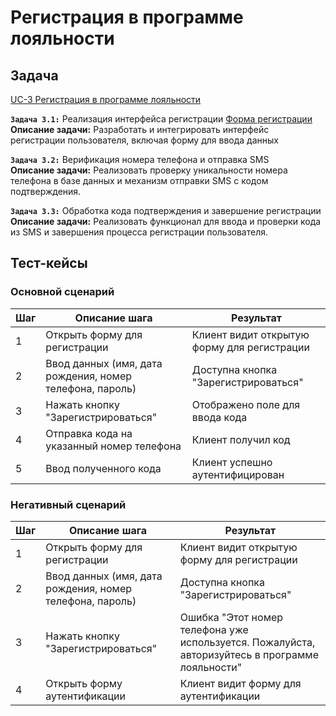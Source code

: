 # Регистрация в программе лояльности

## Задача

[UC-3 Регистрация в программе лояльности](../req.md#uc3)

**`Задача 3.1:`** Реализация интерфейса регистрации [Форма регистрации](../uix.md#wf5)
<br>
**Описание задачи:** Разработать и интегрировать интерфейс регистрации пользователя, включая форму для ввода данных

**`Задача 3.2:`** Верификация номера телефона и отправка SMS
<br>
**Описание задачи:** Реализовать проверку уникальности номера телефона в базе данных и механизм отправки SMS с кодом подтверждения. 

**`Задача 3.3:`** Обработка кода подтверждения и завершение регистрации
<br>
**Описание задачи:** Реализовать функционал для ввода и проверки кода из SMS и завершения процесса регистрации пользователя.

## Тест-кейсы

###  Основной сценарий

| Шаг | Описание шага                                               | Результат                                       |
|-----|-------------------------------------------------------------|-------------------------------------------------|
| 1   | Открыть форму для регистрации                               | Клиент видит открытую форму для регистрации     |
| 2   | Ввод данных (имя, дата рождения, номер телефона, пароль)    | Доступна кнопка "Зарегистрироваться"            |
| 3   | Нажать кнопку "Зарегистрироваться"                          | Отображено поле для ввода кода                  |
| 4   | Отправка кода на указанный номер телефона                   | Клиент получил код                              |
| 5   | Ввод полученного кода                                       | Клиент успешно аутентифицирован                 |

### Негативный сценарий

| Шаг | Описание шага                                               | Результат                                       |
|-----|-------------------------------------------------------------|-------------------------------------------------|
| 1   | Открыть форму для регистрации                               | Клиент видит открытую форму для регистрации     |
| 2   | Ввод данных (имя, дата рождения, номер телефона, пароль)    | Доступна кнопка "Зарегистрироваться"            |
| 3   | Нажать кнопку "Зарегистрироваться"                          | Ошибка "Этот номер телефона уже используется. Пожалуйста, авторизуйтесь в программе лояльности"                |
| 4   | Открыть форму аутентификации                        | Клиент видит форму для аутентификации                   |
